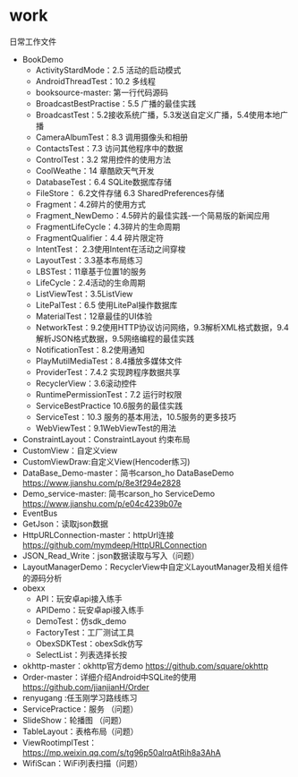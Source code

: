 # work
日常工作文件
- BookDemo
  - ActivityStardMode：2.5 活动的启动模式
  - AndroidThreadTest：10.2 多线程
  - booksource-master: 第一行代码源码
  - BroadcastBestPractise：5.5 广播的最佳实践
  - BroadcastTest：5.2接收系统广播，5.3发送自定义广播，5.4使用本地广播
  - CameraAlbumTest：8.3 调用摄像头和相册
  - ContactsTest：7.3 访问其他程序中的数据 
  - ControlTest：3.2 常用控件的使用方法
  - CoolWeathe：14 章酷欧天气开发
  - DatabaseTest：6.4 SQLite数据库存储
  - FileStore： 6.2文件存储 6.3 SharedPreferences存储
  - Fragment：4.2碎片的使用方式
  - Fragment_NewDemo：4.5碎片的最佳实践-一个简易版的新闻应用
  - FragmentLifeCycle：4.3碎片的生命周期
  - FragmentQualifier：4.4 碎片限定符
  - IntentTest： 2.3使用Intent在活动之间穿梭
  - LayoutTest：3.3基本布局练习
  - LBSTest：11章基于位置1的服务
  - LifeCycle：2.4活动的生命周期
  - ListViewTest：3.5ListView 
  - LitePalTest：6.5 使用LitePal操作数据库
  - MaterialTest：12章最佳的UI体验
  - NetworkTest：9.2使用HTTP协议访问网络，9.3解析XML格式数据，9.4解析JSON格式数据，9.5网络编程的最佳实践
  - NotificationTest：8.2使用通知
  - PlayMutilMediaTest：8.4播放多媒体文件
  - ProviderTest：7.4.2 实现跨程序数据共享
  - RecyclerView：3.6滚动控件
  - RuntimePermissionTest：7.2 运行时权限
  - ServiceBestPractice 10.6服务的最佳实践
  - ServiceTest：10.3 服务的基本用法，10.5服务的更多技巧
  - WebViewTest：9.1WebViewTest的用法
- ConstraintLayout：ConstraintLayout 约束布局
- CustomView：自定义view
- CustomViewDraw:自定义View(Hencoder练习)
- DataBase_Demo-master：简书carson_ho   DataBaseDemo https://www.jianshu.com/p/8e3f294e2828
- Demo_service-master: 简书carson_ho ServiceDemo https://www.jianshu.com/p/e04c4239b07e
- EventBus
- GetJson：读取json数据
- HttpURLConnection-master：httpUrl连接 https://github.com/mymdeep/HttpURLConnection
- JSON_Read_Write：json数据读取与写入（问题）
- LayoutManagerDemo：RecyclerView中自定义LayoutManager及相关组件的源码分析
- obexx
  - API：玩安卓api接入练手
  - APIDemo：玩安卓api接入练手
  - DemoTest：仿sdk_demo
  - FactoryTest：工厂测试工具
  - ObexSDKTest：obexSdk仿写
  - SelectList：列表选择长按
- okhttp-master：okhttp官方demo https://github.com/square/okhttp
- Order-master：详细介绍Android中SQLite的使用 https://github.com/jianjianH/Order
- renyugang :任玉刚学习路线练习
- ServicePractice：服务 （问题）
- SlideShow：轮播图 （问题）
- TableLayout：表格布局（问题）
- ViewRootimplTest：https://mp.weixin.qq.com/s/tg96p50alrqAtRih8a3AhA
- WifiScan：WiFi列表扫描（问题）















